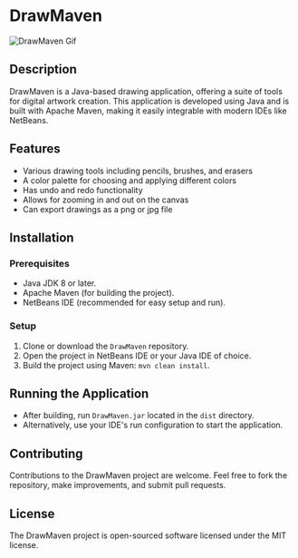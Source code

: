 
# DrawMaven
![DrawMaven Gif](https://github.com/ahmad-masud/Draw-Maven/assets/96448477/db9a7d5f-5243-44a1-a554-db69c35594db)

## Description
DrawMaven is a Java-based drawing application, offering a suite of tools for digital artwork creation. This application is developed using Java and is built with Apache Maven, making it easily integrable with modern IDEs like NetBeans.

## Features
- Various drawing tools including pencils, brushes, and erasers
- A color palette for choosing and applying different colors
- Has undo and redo functionality
- Allows for zooming in and out on the canvas
- Can export drawings as a png or jpg file

## Installation

### Prerequisites
- Java JDK 8 or later.
- Apache Maven (for building the project).
- NetBeans IDE (recommended for easy setup and run).

### Setup
1. Clone or download the `DrawMaven` repository.
2. Open the project in NetBeans IDE or your Java IDE of choice.
3. Build the project using Maven: `mvn clean install`.

## Running the Application
- After building, run `DrawMaven.jar` located in the `dist` directory.
- Alternatively, use your IDE's run configuration to start the application.

## Contributing
Contributions to the DrawMaven project are welcome. Feel free to fork the repository, make improvements, and submit pull requests.

## License
The DrawMaven project is open-sourced software licensed under the MIT license.
